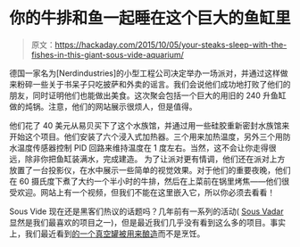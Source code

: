 # 你的牛排和鱼一起睡在这个巨大的鱼缸里

> 原文：<https://hackaday.com/2015/10/05/your-steaks-sleep-with-the-fishes-in-this-giant-sous-vide-aquarium/>

德国一家名为[Nerdindustries]的小型工程公司决定举办一场派对，并通过这样做来粉碎一些关于书呆子只吃披萨和外卖的谣言。我们会说他们成功地打败了他们的朋友，同时证明他们也能做出美食。这次聚会包括一个巨大的用旧的 240 升鱼缸做的炖锅。注意，他们的网站展示很烦人，但是值得。

他们花了 40 美元从易贝买下了这个水族馆，并通过用一些硅胶重新密封水族馆来开始这个项目。他们安装了六个浸入式加热器。三个用来加热温度，另外三个用防水温度传感器控制 PID 回路来维持温度在 1 度左右。当然，这不会让你走得很远，除非你把鱼缸装满水，完成建造。
为了让派对更有情调，他们还在派对上方放置了一台投影仪，在水中展示一些简单的视觉效果。对于他们的重要夜晚，他们在 60 摄氏度下煮了大约一个半小时的牛排，然后在上菜前在锅里烤焦——他们很受欢迎。网站上有一个视频，但我们不能在这里嵌入它，所以你必须去看看！

Sous Vide 现在还是黑客们热议的话题吗？几年前有一系列的活动( [Sous Vadar](https://hackaday.com/2013/01/23/sous-vadar/) 显然是我们最喜欢的项目之一)，但是最近我们几乎没有看到这么多的项目。事实上，我们最近看到[的一个真空罐被用来酿造](https://hackaday.com/2015/02/07/brewing-beer-with-a-sous-vide-cooker/)而不是烹饪。